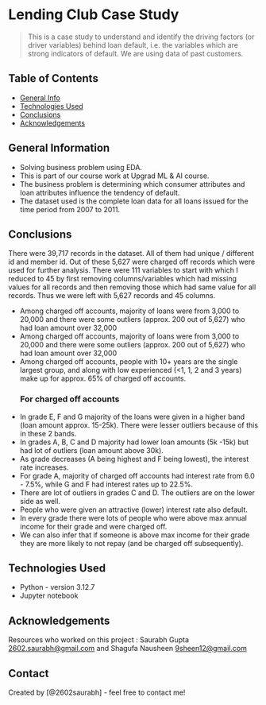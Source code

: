 # Lending Club Case Study
> This is a case study to understand and identify the driving factors (or driver variables) behind loan default, i.e. the variables which are strong indicators of default. We are using data of past customers.


## Table of Contents
* [General Info](#general-information) 
* [Technologies Used](#technologies-used) 
* [Conclusions](#conclusions)
* [Acknowledgements](#acknowledgements)

<!-- You can include any other section that is pertinent to your problem -->

## General Information
- Solving business problem using EDA.
- This is part of our course work at Upgrad ML & AI course.
- The business problem is determining which consumer attributes and loan attributes influence the tendency of default.
- The dataset used is the complete loan data for all loans issued for the time period from 2007 to 2011.

<!-- You don't have to answer all the questions - just the ones relevant to your project. -->

## Conclusions
There were 39,717 records in the dataset. All of them had unique / different id and member id. Out of these 5,627 were charged off records which were used for further analysis. There were 111 variables to start with which I reduced to 45 by first removing columns/variables which had missing values for all records and then removing those which had same value for all records. Thus we were left with 5,627 records and 45 columns.
- Among charged off accounts, majority of loans were from 3,000 to 20,000 and there were some outliers (approx. 200 out of 5,627) who had loan amount over 32,000
- Among charged off accounts, majority of loans were from 3,000 to 20,000 and there were some outliers (approx. 200 out of 5,627) who had loan amount over 32,000
- Among charged off accounts, people with 10+ years are the single largest group, and along with low experienced (<1, 1, 2 and 3 years) make up for approx. 65% of charged off accounts.
  ### For charged off accounts
- In grade E, F and G majority of the loans were given in a higher band (loan amount approx. 15-25k). There were lesser outliers because of this in these 2 bands. 
- In grades A, B, C and D majority had lower loan amounts (5k -15k) but had lot of outliers (loan amount above 30k).
- As grade decreases (A being highest and F being lowest), the interest rate increases.
- For grade A, majority of charged off accounts had interest rate from 6.0 - 7.5%, while G and F had interest rates up to 22.5%. 
- There are lot of outliers in grades C and D. The outliers are on the lower side as well.
- People who were given an attractive (lower) interest rate also default.
- In every grade there were lots of people who were above max annual income for their grade and were charged off.
- We can also infer that if someone is above max income for their grade they are more likely to not repay (and be charged off subsequently).

<!-- You don't have to answer all the questions - just the ones relevant to your project. -->


## Technologies Used
- Python - version 3.12.7
- Jupyter notebook 

<!-- As the libraries versions keep on changing, it is recommended to mention the version of library used in this project -->

## Acknowledgements
Resources who worked on this project : Saurabh Gupta 2602.saurabh@gmail.com and Shagufa Nausheen 9sheen12@gmail.com



## Contact
Created by [@2602saurabh] - feel free to contact me!


<!-- Optional -->
<!-- ## License -->
<!-- This project is open source and available under the [... License](). -->

<!-- You don't have to include all sections - just the one's relevant to your project -->
